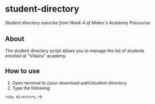 # student-directory

###### Student directory exercise from Week 4 of Maker's Academy Precourse

## About

The student directory script allows you to manage the list of students enrolled at "Villains" academy.

## How to use

1. Open terminal to /your-download-path/student-directory
2. Type the following:

```shell
ruby directory.rb
```



